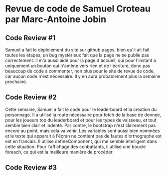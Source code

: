 # Revue de code de Samuel Croteau par Marc-Antoine Jobin

## Code Review \#1

Samuel a fait le déploiement du site sur github pages, bien qu'il ait fait toutes les étapes, un bug mystérieux fait que la page ne se publie pas correctement. Il m'a aussi aidé pour la page d'accueil, qui pour l'instant a uniquement un bouton qui n'amène vers rien et de l'écriture, donc pas beaucoup de code à commenter, non plus pour le site de revue de code, car aucun code n'est nécessaire. Il y en aura probablement plus la semaine prochaine. 

## Code Review \#2

Cette semaine, Samuel a fait le code pour le leaderboard et la creation du personnage. Il a utilisé la route nécessaire pour fetch de la base de donnee, pour les joueurs top du leaderboard et pour les types de vaisseau, et tout semble bien clair et indenté. Par contre, le bootstrap n'est clairement pas encore au point, mais cela va venir. Les variables sont aussi bien nommées et le texte qui apparait à l'écran ne contient pas de fautes d'orthographe est est en francais. Il utilise defineComponent, qui me semble intelligent dans cette situation. Pour l'affichage des conbattants, il utilise une boucle foreach, ce qui est la meilleure manière de procéder.

## Code Review \#3





